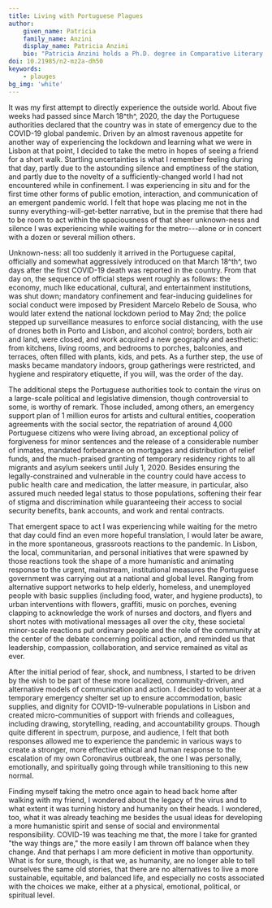 ```yaml
---
title: Living with Portuguese Plagues
author:
    given_name: Patricia
    family_name: Anzini
    display_name: Patricia Anzini
    bio: "Patricia Anzini holds a Ph.D. degree in Comparative Literary Studies from Northwestern University (2018). At Universidade Católica Portuguesa, she is the Program Assistant of its Doctoral School, the Executive Director of The Lisbon Consortium, and a researcher at the Research Centre for Communication and Culture. She studies Brazilian culture, hemispheric and transnational literature, poetry and poetics, and Walt Whitman."
doi: 10.21985/n2-mz2a-dh50
keywords:
    - plauges
bg_img: 'white'
---
```


It was my first attempt to directly experience the outside world. About five weeks had passed since March 18^th^, 2020, the day the Portuguese authorities declared that the country was in state of emergency due to the COVID-19 global pandemic. Driven by an almost ravenous appetite for another way of experiencing the lockdown and learning what we were in Lisbon at that point, I decided to take the metro in hopes of seeing a friend for a short walk. Startling uncertainties is what I remember feeling during that day, partly due to the astounding silence and emptiness of the station, and partly due to the novelty of a sufficiently-changed world I had not encountered while in confinement. I was experiencing in situ and for the first time other forms of public emotion, interaction, and communication of an emergent pandemic world. I felt that hope was placing me not in the sunny everything-will-get-better narrative, but in the premise that there had to be room to act within the spaciousness of that sheer unknown-ness and silence I was experiencing while waiting for the metro---alone or in concert with a dozen or several million others.

Unknown-ness: all too suddenly it arrived in the Portuguese capital, officially and somewhat aggressively introduced on that March 18^th^, two days after the first COVID-19 death was reported in the country. From that day on, the sequence of official steps went roughly as follows: the economy, much like educational, cultural, and entertainment institutions, was shut down; mandatory confinement and fear-inducing guidelines for social conduct were imposed by President Marcelo Rebelo de Sousa, who would later extend the national lockdown period to May 2nd; the police stepped up surveillance measures to enforce social distancing, with the use of drones both in Porto and Lisbon, and alcohol control; borders, both air and land, were closed, and work acquired a new geography and aesthetic: from kitchens, living rooms, and bedrooms to porches, balconies, and terraces, often filled with plants, kids, and pets. As a further step, the use of masks became mandatory indoors, group gatherings were restricted, and hygiene and respiratory etiquette, if you will, was the order of the day. 

The additional steps the Portuguese authorities took to contain the virus on a large-scale political and legislative dimension, though controversial to some, is worthy of remark. Those included, among others, an emergency support plan of 1 million euros for artists and cultural entities, cooperation agreements with the social sector, the repatriation of around 4,000 Portuguese citizens who were living abroad, an exceptional policy of forgiveness for minor sentences and the release of a considerable number of inmates, mandated forbearance on mortgages and distribution of relief funds, and the much-praised granting of temporary residency rights to all migrants and asylum seekers until July 1, 2020. Besides ensuring the legally-constrained and vulnerable in the country could have access to public health care and medication, the latter measure, in particular, also assured much needed legal status to those populations, softening their fear of stigma and discrimination while guaranteeing their access to social security benefits, bank accounts, and work and rental contracts. 

That emergent space to act I was experiencing while waiting for the metro that day could find an even more hopeful translation, I would later be aware, in the more spontaneous, grassroots reactions to the pandemic. In Lisbon, the local, communitarian, and personal initiatives that were spawned by those reactions took the shape of a more humanistic and animating response to the urgent, mainstream, institutional measures the Portuguese government was carrying out at a national and global level. Ranging from alternative support networks to help elderly, homeless, and unemployed people with basic supplies (including food, water, and hygiene products), to urban interventions with flowers, graffiti, music on porches, evening clapping to acknowledge the work of nurses and doctors, and flyers and short notes with motivational messages all over the city, these societal minor-scale reactions put ordinary people and the role of the community at the center of the debate concerning political action, and reminded us that leadership, compassion, collaboration, and service remained as vital as ever.

After the initial period of fear, shock, and numbness, I started to be driven by the wish to be part of these more localized, community-driven, and alternative models of communication and action. I decided to volunteer at a temporary emergency shelter set up to ensure accommodation, basic supplies, and dignity for COVID-19-vulnerable populations in Lisbon and created micro-communities of support with friends and colleagues, including drawing, storytelling, reading, and accountability groups. Though quite different in spectrum, purpose, and audience, I felt that both responses allowed me to experience the pandemic in various ways to create a stronger, more effective ethical and human response to the escalation of my own Coronavirus outbreak, the one I was personally, emotionally, and spiritually going through while transitioning to this new normal. 

Finding myself taking the metro once again to head back home after walking with my friend, I wondered about the legacy of the virus and to what extent it was turning history and humanity on their heads. I wondered, too, what it was already teaching me besides the usual ideas for developing a more humanistic spirit and sense of social and environmental responsibility. COVID-19 was teaching me that, the more I take for granted "the way things are," the more easily I am thrown off balance when they change. And that perhaps I am more deficient in motive than opportunity. What is for sure, though, is that we, as humanity, are no longer able to tell ourselves the same old stories, that there are no alternatives to live a more sustainable, equitable, and balanced life, and especially no costs associated with the choices we make, either at a physical, emotional, political, or spiritual level.
